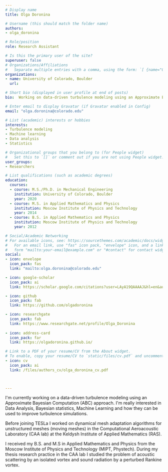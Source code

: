 ```yaml
---
# Display name
title: Olga Doronina

# Username (this should match the folder name)
authors:
- olga_doronina

# Role/position
role: Research Assistant

# Is this the primary user of the site?
superuser: false
# Organizations/Affiliations
#   Separate multiple entries with a comma, using the form: `[ {name="Org1", url=""}, {name="Org2", url=""} ]`.
organizations:
- name: University of Colorado, Boulder
  url:

# Short bio (displayed in user profile at end of posts)
bio:  Working on data-driven turbulence modeling using an Approximate Bayesian Computation (ABC) approach.

# Enter email to display Gravatar (if Gravatar enabled in Config)
email: "olga.doronina@colorado.edu"

# List (academic) interests or hobbies
interests:
- Turbulence modeling
- Machine learning
- Data analysis
- Statistics

# Organizational groups that you belong to (for People widget)
#   Set this to `[]` or comment out if you are not using People widget.
user_groups:
- Researchers

# List qualifications (such as academic degrees)
education:
  courses:
  - course: M.S./Ph.D. in Mechanical Engineering
    institution: University of Colorado, Boulder
    year: 2020
  - course: M.S. in Applied Mathematics and Physics
    institution: Moscow Institute of Physics and Technology
    year: 2014
  - course: B.S. in Applied Mathematics and Physics
    institution: Moscow Institute of Physics and Technology
    year: 2012

# Social/Academic Networking
# For available icons, see: https://sourcethemes.com/academic/docs/widgets/#icons
#   For an email link, use "fas" icon pack, "envelope" icon, and a link in the
#   form "mailto:your-email@example.com" or "#contact" for contact widget.
social:
- icon: envelope
  icon_pack: fas
  link: "mailto:olga.doronina@colorado.edu"

- icon: google-scholar
  icon_pack: ai
  link: https://scholar.google.com/citations?user=LAyA19QAAAAJ&hl=en&authuser=1

- icon: github
  icon_pack: fab
  link: https://github.com/olgadoronina

- icon: researchgate
  icon_pack: fab
  link: https://www.researchgate.net/profile/Olga_Doronina
  
- icon: address-card
  icon_pack: far
  link: https://olgadoronina.github.io/

# Link to a PDF of your resume/CV from the About widget.
# To enable, copy your resume/CV to `static/files/cv.pdf` and uncomment the lines below.  
- icon: cv
  icon_pack: ai
  link: /files/authors_cv/olga_doronina_cv.pdf
  


---
```

I'm currently working on a data-driven turbulence modeling using an Approximate Bayesian Computation (ABC) approach. 
I'm really interested in Data Analysis, Bayesian statistics, Machine Learning and how they can be used to 
improve turbulence simulations.   

Before joining TESLa I worked on dynamical mesh adaptation algorithms for unstructured meshes 
(moving meshes) in the Computational Aeroacoustic Laboratory (CAA lab) at the Keldysh Institute of Applied Mathematics (RAS).

I received my B.S. and M.S in Applied Mathematics and Physics from the Moscow Institute of Physics and Technology 
(MIPT, Phystech). During my thesis research practice in the CAA lab I studied the problem of acoustic scattering 
by an isolated vortex and sound radiation by a perturbed Rankine vortex. 


 

